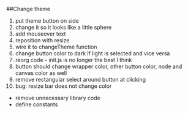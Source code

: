 ##Change theme

1. put theme button on side
2. change it so it looks like a little sphere
3. add mouseover text
4. reposition with resize
5. wire it to changeTheme function
6. change button color to dark if light is selected and vice versa
7. reorg code - init.js is no longer the best I think
8. button should change wrapper color, other button color, node and canvas color as well
9. remove rectangular select around button at clicking
10. bug: resize bar does not change color

- remove unnecessary library code
- define constants